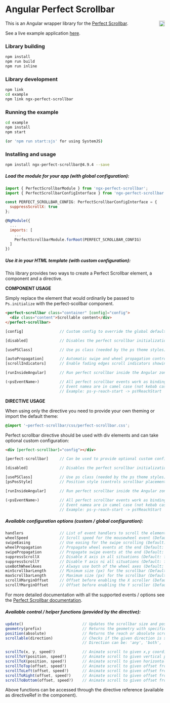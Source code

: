 # Angular Perfect Scrollbar

<a href="https://badge.fury.io/js/ngx-perfect-scrollbar"><img src="https://badge.fury.io/js/ngx-perfect-scrollbar.svg" align="right" alt="npm version" height="18"></a>

This is an Angular wrapper library for the [Perfect Scrollbar](https://utatti.github.io/perfect-scrollbar/).

See a live example application <a href="https://zefoy.github.io/ngx-perfect-scrollbar/">here</a>.

### Library building

```bash
npm install
npm run build
npm run inline
```

### Library development

```bash
npm link
cd example
npm link ngx-perfect-scrollbar
```

### Running the example

```bash
cd example
npm install
npm start

(or 'npm run start:sjs' for using SystemJS)
```
### Installing and usage

```bash
npm install ngx-perfect-scrollbar@4.9.4 --save
```

##### Load the module for your app (with global configuration):

```javascript
import { PerfectScrollbarModule } from 'ngx-perfect-scrollbar';
import { PerfectScrollbarConfigInterface } from 'ngx-perfect-scrollbar';

const PERFECT_SCROLLBAR_CONFIG: PerfectScrollbarConfigInterface = {
  suppressScrollX: true
};

@NgModule({
  ...
  imports: [
    ...
    PerfectScrollbarModule.forRoot(PERFECT_SCROLLBAR_CONFIG)
  ]
})
```

##### Use it in your HTML template (with custom configuration):

This library provides two ways to create a Perfect Scrollbar element, a component and a directive.

**COMPONENT USAGE**

Simply replace the element that would ordinarily be passed to `Ps.initialize` with the perfect-scollbar component.

```html
<perfect-scrollbar class="container" [config]="config">
  <div class="content">Scrollable content</div>
</perfect-scrollbar>
```

```javascript
[config]                // Custom config to override the global defaults.

[disabled]              // Disables the perfect scrollbar initialization.

[usePSClass]            // Use ps class (needed by the ps theme styles).

[autoPropagation]       // Automatic swipe and wheel propagation control.
[scrollIndicators]      // Enable fading edges scroll indicators showing.

[runInsideAngular]      // Run perfect scrollbar inside the Angular zone.

(<psEventName>)         // All perfect scrollbar events work as bindings.
                        // Event namea are in camel case (not kebab case).
                        // Example: ps-y-reach-start -> psYReachStart
```

**DIRECTIVE USAGE**

When using only the directive you need to provide your own theming or import the default theme:

```css
@import '~perfect-scrollbar/css/perfect-scrollbar.css';
```

Perfect scrollbar directive should be used with div elements and can take optional custom configuration:

```html
<div [perfect-scrollbar]="config"></div>
```

```javascript
[perfect-scrollbar]     // Can be used to provide optional custom config.

[disabled]              // Disables the perfect scrollbar initialization.

[usePSClass]            // Use ps class (needed by the ps theme styles).
[psPosStyle]            // Position style (controls scrollbar placement).

[runInsideAngular]      // Run perfect scrollbar inside the Angular zone.

(<psEventName>)         // All perfect scrollbar events work as bindings.
                        // Event namea are in camel case (not kebab case).
                        // Example: ps-y-reach-start -> psYReachStart
```

##### Available configuration options (custom / global configuration):

```javascript
handlers                // List of event handlers to scroll the element.
wheelSpeed              // Scroll speed for the mousewheel event (Default: 1).
swipeEasing             // Use easing for the swipe scrolling (Default: true).
wheelPropagation        // Propagate wheel events at the end (Default: false).
swipePropagation        // Propagate swipe events at the end (Default: true).
suppressScrollX         // Disable X axis in all situations (Default: false).
suppressScrollY         // Disable Y axis ni all situations (Default: false).
useBothWheelAxes        // Always use both of the wheel axes (Default: false).
minScrollbarLength      // Minimum size (px) for the scrollbar (Default: null).
maxScrollbarLength      // Maximum size (px) for the scrollbar (Default: null).
scrollXMarginOffset     // Offset before enabling the X scroller (Default: 0).
scrollYMarginOffset     // Offset before enabling the Y scroller (Default: 0).
```

For more detailed documentation with all the supported events / options see the [Perfect Scrollbar documentation](https://github.com/utatti/perfect-scrollbar/).

##### Available control / helper functions (provided by the directive):

```javascript
update()                          // Updates the scrollbar size and position.
geometry(prefix)                  // Returns the geometry with specified prefix.
position(absolute)                // Returns the reach or absolute scroll position,
scrollable(direction)             // Checks if the given direction is scrollable.
                                  // Direction can be: 'any', 'both', 'x', 'y'

scrollTo(x, y, speed?)            // Animate scroll to given x,y coordinates.
scrollToY(position, speed?)       // Animate scroll to given vertical position.
scrollToX(position, speed?)       // Animate scroll to given horizontal position.
scrollToTop(offset, speed?)       // Animate scroll to given offset from the top.
scrollToLeft(offset, speed?)      // Animate scroll to given offset from the left.
scrollToRight(offset, speed?)     // Animate scroll to given offset from the right.
scrollToBottom(offset, speed?)    // Animate scroll to given offset from the bottom.
```

Above functions can be accessed through the directive reference (available as directiveRef in the component).
